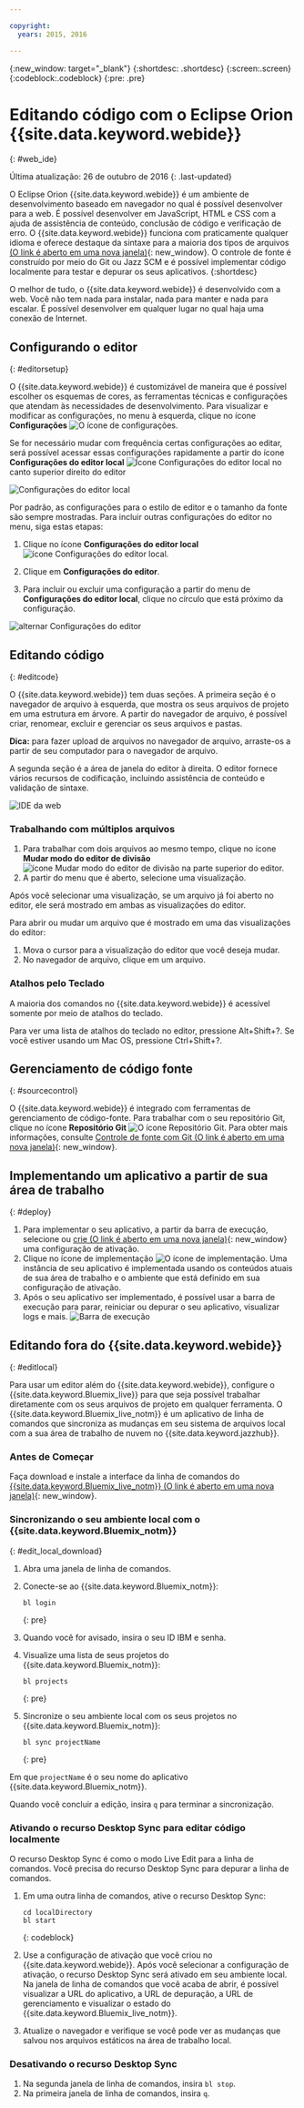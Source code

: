 ```yaml
---

copyright:
  years: 2015, 2016

---
```


{:new_window: target="_blank"}
{:shortdesc: .shortdesc}
{:screen:.screen}
{:codeblock:.codeblock}
{:pre: .pre}

# Editando código com o Eclipse Orion {{site.data.keyword.webide}}
{: #web_ide}

Última atualização: 26 de outubro de 2016
{: .last-updated}

O Eclipse Orion {{site.data.keyword.webide}} é um ambiente de desenvolvimento baseado em navegador no qual é possível desenvolver para a web. É possível desenvolver em JavaScript, HTML e CSS com a ajuda de assistência de conteúdo, conclusão de código e verificação de erro. O {{site.data.keyword.webide}} funciona com praticamente qualquer idioma e oferece destaque da sintaxe para a maioria dos tipos de arquivos [ (O link é aberto em uma nova janela)](https://hub.jazz.net/docs/overview/#dev_support){: new_window}. O controle de fonte é construído por meio do Git ou Jazz SCM e é possível implementar código localmente para testar e depurar os seus aplicativos.
{:shortdesc}

O melhor de tudo, o {{site.data.keyword.webide}} é desenvolvido com a web. Você não tem nada para instalar, nada para manter e nada para escalar. É possível desenvolver em qualquer lugar no qual haja uma conexão de Internet.

## Configurando o editor
{: #editorsetup}

O {{site.data.keyword.webide}} é customizável de maneira que é possível escolher os esquemas de cores, as ferramentas técnicas e configurações que atendam às necessidades de desenvolvimento. Para visualizar e modificar as configurações, no menu à esquerda, clique no ícone **Configurações** <img class="inline" src="./images/webide_settings_icon_light.png"  alt="O ícone de configurações">.

Se for necessário mudar com frequência certas configurações ao editar, será possível acessar essas configurações rapidamente a partir do ícone **Configurações do editor local**
<img class="inline" src="./images/webide_local_settings_icon_light.png"  alt="Ícone Configurações do editor local"> no canto superior direito do editor

![Configurações do editor local](images/webide_local_editor_settings_light.png)

Por padrão, as configurações para o estilo de editor e o tamanho da fonte são sempre mostradas. Para incluir outras configurações do editor no menu, siga estas etapas:

1. Clique no ícone **Configurações do editor local** <img class="inline" src="./images/webide_local_settings_icon_light.png"  alt="ícone Configurações do editor local">.

2. Clique em **Configurações do editor**.

3. Para incluir ou excluir uma configuração a partir do menu de **Configurações do editor local**, clique no círculo que está próximo da configuração.

![alternar Configurações do editor](images/webide_editor_settings_toggle_light.png)


## Editando código
{: #editcode}

O {{site.data.keyword.webide}} tem duas seções. A primeira seção é o navegador de arquivo à esquerda, que mostra os seus arquivos de projeto em uma estrutura em árvore. A partir do navegador de arquivo, é possível criar, renomear, excluir e gerenciar os seus arquivos e pastas.

**Dica:** para fazer upload de arquivos no navegador de arquivo, arraste-os a partir de seu computador para o navegador de arquivo.

A segunda seção é a área de janela do editor à direita. O editor fornece vários recursos de codificação, incluindo assistência de conteúdo e validação de sintaxe.

![IDE da web](images/webide_light.png)

### Trabalhando com múltiplos arquivos
1. Para trabalhar com dois arquivos ao mesmo tempo, clique no ícone **Mudar modo do editor de divisão** <img class="inline" src="./images/webide_split_editor_icon_light.png"  alt="ícone Mudar modo do editor de divisão"> na parte superior do editor.
2. A partir do menu que é aberto, selecione uma visualização.

 Após você selecionar uma visualização, se um arquivo já foi aberto no editor, ele será mostrado em ambas as visualizações do editor.

 Para abrir ou mudar um arquivo que é mostrado em uma das visualizações do editor:
 1. Mova o cursor para a visualização do editor que você deseja mudar.
 2. No navegador de arquivo, clique em um arquivo.

### Atalhos pelo Teclado
A maioria dos comandos no {{site.data.keyword.webide}} é acessível somente por meio de atalhos do teclado.

Para ver uma lista de atalhos do teclado no editor, pressione Alt+Shift+?. Se você estiver usando um Mac OS, pressione Ctrl+Shift+?.

## Gerenciamento de código fonte
{: #sourcecontrol}

O {{site.data.keyword.webide}} é integrado com ferramentas de gerenciamento de código-fonte. Para trabalhar com o seu repositório Git, clique no ícone **Repositório Git** <img class="inline" src="./images/webide_git_icon_light.png"  alt="O ícone Repositório Git">. Para obter mais informações, consulte [Controle de fonte com Git (O link é aberto em uma nova janela)](https://hub.jazz.net/docs/git/){: new_window}.


## Implementando um aplicativo a partir de sua área de trabalho
{: #deploy}

1. Para implementar o seu aplicativo, a partir da barra de execução, selecione ou [crie (O link é aberto em uma nova janela)](https://hub.jazz.net/tutorials/livesync/#launch_configuration){: new_window} uma configuração de ativação.
1. Clique no ícone de implementação <img class="inline" src="./images/webide_deploy_button_light.png"  alt="O ícone de implementação">. Uma instância de seu aplicativo é implementada usando os conteúdos atuais de sua área de trabalho e o ambiente que está definido em sua configuração de ativação. 
2. Após o seu aplicativo ser implementado, é possível usar a barra de execução para parar, reiniciar ou depurar o seu aplicativo, visualizar logs e mais.
![Barra de execução](images/webide_runbar_light.png)

 ## Editando fora do {{site.data.keyword.webide}}
{: #editlocal}

Para usar um editor além do {{site.data.keyword.webide}}, configure o {{site.data.keyword.Bluemix_live}} para que seja possível trabalhar diretamente com os seus arquivos de projeto em qualquer ferramenta. O {{site.data.keyword.Bluemix_live_notm}} é um aplicativo de linha de comandos que sincroniza as mudanças em seu sistema de arquivos local com a sua área de trabalho de nuvem no {{site.data.keyword.jazzhub}}. 

### Antes de Começar 

Faça download e instale a interface da linha de comandos do [{{site.data.keyword.Bluemix_live_notm}} (O link é aberto em uma nova janela)](http://livesyncdownload.ng.bluemix.net){: new_window}.

### Sincronizando o seu ambiente local com o {{site.data.keyword.Bluemix_notm}}
{: #edit_local_download}

1. Abra uma janela de linha de comandos.
2. Conecte-se ao {{site.data.keyword.Bluemix_notm}}:

	```
	bl login
	```
	{: pre}

3. Quando você for avisado, insira o seu ID IBM e senha.
4. Visualize uma lista de seus projetos do {{site.data.keyword.Bluemix_notm}}: 

	```
	bl projects
	```
	{: pre}

4. Sincronize o seu ambiente local com os seus projetos no {{site.data.keyword.Bluemix_notm}}:

	```
	bl sync projectName
	```
	{: pre}

Em que `projectName` é o seu nome do aplicativo {{site.data.keyword.Bluemix_notm}}.

Quando você concluir a edição, insira `q` para terminar a sincronização.

### Ativando o recurso Desktop Sync para editar código localmente

O recurso Desktop Sync é como o modo Live Edit para a linha de comandos. Você precisa do recurso Desktop Sync para depurar a linha de comandos.
1. Em uma outra linha de comandos, ative o recurso Desktop Sync:

	```
	cd localDirectory
	bl start
	```
	{: codeblock}

2. Use a configuração de ativação que você criou no {{site.data.keyword.webide}}. Após você selecionar a configuração de ativação, o recurso Desktop Sync será ativado em seu ambiente local. Na
janela de linha de comandos que você acaba de abrir, é possível visualizar a URL do aplicativo, a URL de depuração, a URL de gerenciamento e visualizar o estado do
{{site.data.keyword.Bluemix_live_notm}}.

3. Atualize o navegador e verifique se você pode ver as mudanças que salvou nos arquivos estáticos na área de trabalho local. 

### Desativando o recurso Desktop Sync

1. Na segunda janela de linha de comandos, insira `bl stop`.
2. Na primeira janela de linha de comandos, insira `q`.

